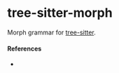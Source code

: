 tree-sitter-morph
=================

Morph grammar for [tree-sitter][].

[Morph Language]: https://morphlang.org/

#### References


* [tree-sitter]:(https://github.com/tree-sitter/tree-sitter)

